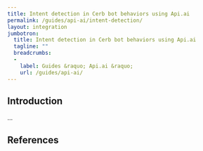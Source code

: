 ```yaml
---
title: Intent detection in Cerb bot behaviors using Api.ai
permalink: /guides/api-ai/intent-detection/
layout: integration
jumbotron:
  title: Intent detection in Cerb bot behaviors using Api.ai
  tagline: ""
  breadcrumbs:
  -
    label: Guides &raquo; Api.ai &raquo;
    url: /guides/api-ai/
---
```


## Introduction

...


## References

[^]: <>
